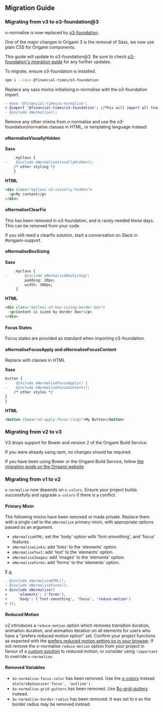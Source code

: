 ## Migration Guide

### Migrating from v3 to o3-foundation@3

o-normalise is now replaced by [o3-foundation](../o3-foundation/README.md).

One of the major changes in Origami 3 is the removal of Sass, we now use plain CSS for Origami components.

This guide will update to o3-foundation@3. Be sure to check [o3-foundation's migration guide](../o3-foundation/MIGRATION.md) for any further updates.

To migrate, ensure o3-foundation is installed.

```bash
npm i --save @financial-times/o3-foundation
```

Replace any sass mixins initialising o-normalise with the o3-foundation import.

```diff
- @use '@financial-times/o-normalise';
+ @import '@financial-times/o3-foundation'; //This will import all foundation components including normalise.
- @include oNormalise();
```

Remove any other mixins from o-normalise and use the o3-foundation/normalise classes in HTML, or templating language instead:

#### oNormaliseVisuallyHidden

**Sass**
```diff
    .myClass {
-    @include oNormaliseVisuallyHidden();
    /* other styling */
    }
```
**HTML**
```html
<div class="myClass o3-visually-hidden">
  <p>My content</p>
</div>
```

#### oNormaliseClearFix

This has been removed in o3-foundation, and is rarely needed these days. This can be removed from your code.

If you still need a clearfix solution, start a conversation on Slack in #origami-support.

#### oNormaliseBoxSizing

**Sass**
```diff
    .myclass {
-        @include oNormaliseBoxSizing);
         padding: 20px;
         width: 300px;
     }
```
**HTML**
```html
<div class="myClass o3-box-sizing-border-box">
  <p>Content is sized by border box!</p>
</div>
```

#### Focus States

Focus states are provided as standard when importing o3-foundation.

#### oNormaliseFocusApply and oNormaliseFocusContent

Replace with classes in HTML

**Sass**
```diff
button {
-    @include oNormaliseFocusApply() {
-    @include oNormaliseFocusContent();
    /* other styles */
}
}
```
**HTML**
```html
<button class="o3-apply-focus-rings">My Button</button>
```

### Migrating from v2 to v3

V3 drops support for Bower and version 2 of the Origami Build Service.

If you were already using npm, no changes should be required.

If you have been using Bower or the Origami Build Service, follow [the migration guide on the Origami website](https://origami.ft.com/documentation/tutorials/bower-to-npm/)

### Migrating from v1 to v2

`o-normalise` now depends on `o-colors`. Ensure your project builds successfully and upgrade `o-colors` if there is a conflict.

#### Primary Mixin

The following mixins have been removed or made private. Replace them with a single call to the `oNormalise` primary mixin, with appropriate options passed as an argument.

- `oNormaliseHTML`: set the 'body' option with 'font-smoothing', and 'focus' features.
- `oNormaliseLinks`: add 'links' to the 'elements' option.
- `oNormaliseText`: add 'text' to the 'elements' option.
- `oNormaliseImages`: add 'images' to the 'elements' option.
- `oNormaliseForms`: add 'forms' to the 'elements' option.

E.g.
```diff
- @include oNormaliseHTML();
- @include oNormaliseForms();
+ @include oNormalise((
+     'elements': ('forms'),
+     'body': ('font-smoothing', 'focus', 'reduce-motion')
+ ));
```

#### Reduced Motion

v2 introduces a `reduce-motion` option which removes transition duration, animation duration, and animation iteration on all elements for users who have a "prefers reduced motion option" set. Confirm your project functions as expected with the [prefers reduced motion setting on in your browser](https://developer.mozilla.org/en-US/docs/Web/CSS/@media/prefers-reduced-motion). If not remove the o-normalise `reduce-motion` option from your project in favour of a [custom solution](https://developer.mozilla.org/en-US/docs/Web/CSS/@media/prefers-reduced-motion) to reduced motion, or consider using `!important` to override `o-normalise`.

#### Removed Variables

- `$o-normalise-focus-color` has been removed. Use the [o-colors](https://github.com/Financial-Times/o-colors) instead  `oColorsByUsecase('focus', 'outline')`.
- `$o-normalise-grid-gutters` has been removed. Use [$o-grid-gutters](https://github.com/Financial-Times/o-grid#variables) instead.
- `$o-normalise-border-radius` has been removed. It was set to `0` so the border radius may be removed instead.
